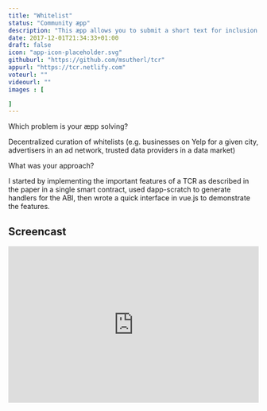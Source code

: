 ```yaml
---
title: "Whitelist"
status: "Community æpp"
description: "This æpp allows you to submit a short text for inclusion in various consumer rated lists. Curators can then challenge what has been posted and vote to remove lesser recommendations while keeping the best items on the list, resulting in an ongoing community developed and updated whitelist."
date: 2017-12-01T21:34:33+01:00
draft: false
icon: "app-icon-placeholder.svg"
githuburl: "https://github.com/msutherl/tcr"
appurl: "https://tcr.netlify.com"
voteurl: ""
videourl: ""
images : [

]
---
```


<p class="question">Which problem is your æpp solving?</p>
<p class="answer">
Decentralized curation of whitelists (e.g. businesses on Yelp for a given city, advertisers in an ad network, trusted data providers in a data market)
</p>
<p class="question">What was your approach?</p>
<p class="answer">I started by implementing the important features of a TCR as described in the paper in a single smart contract, used dapp-scratch to generate handlers for the ABI, then wrote a quick interface in vue.js to demonstrate the features.</p>
<div class="grid line">
<h2>Screencast</h2>
</div>
<div class="videoWrapper">
<iframe width="100%" height="315" src="https://www.youtube.com/embed/oxG6i2-Zrps" frameborder="0" gesture="media" allow="encrypted-media" allowfullscreen></iframe>
</div>
